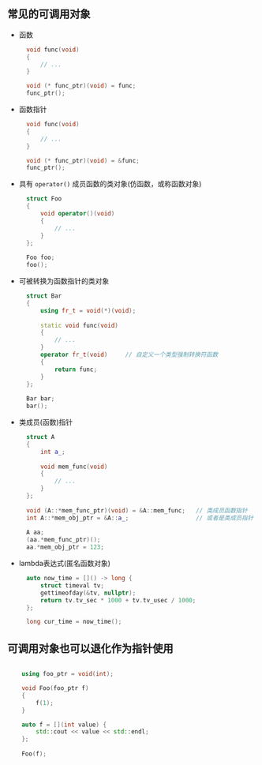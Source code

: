 

## 常见的可调用对象
- 函数
  ```c++
    void func(void)
    {
        // ...
    }
  
    void (* func_ptr)(void) = func;
    func_ptr();
  ```

- 函数指针
  ```c++
    void func(void)
    {
        // ...
    }
  
    void (* func_ptr)(void) = &func;
    func_ptr();
  ```

- 具有 `operator()` 成员函数的类对象(仿函数，或称函数对象)
  ```c++
    struct Foo
    {
        void operator()(void)
        {
            // ...
        }
    };
    
    Foo foo;
    foo();
  ```
    
- 可被转换为函数指针的类对象
  ```c++
    struct Bar
    {
        using fr_t = void(*)(void);
        
        static void func(void)
        {
            // ...
        }
        operator fr_t(void)     // 自定义一个类型强制转换符函数
        {
            return func;
        }
    };
    
    Bar bar;
    bar();
  ```

- 类成员(函数)指针
  ```c++
    struct A
    {
        int a_;
        
        void mem_func(void)
        {
            // ...
        }
    };
    
    void (A::*mem_func_ptr)(void) = &A::mem_func;   // 类成员函数指针
    int A::*mem_obj_ptr = &A::a_;                   // 或者是类成员指针
    
    A aa;
    (aa.*mem_func_ptr)();
    aa.*mem_obj_ptr = 123;
  ```

- lambda表达式(匿名函数对象)
  ```c++
    auto now_time = []() -> long {
        struct timeval tv;
        gettimeofday(&tv, nullptr);
        return tv.tv_sec * 1000 + tv.tv_usec / 1000;
    };

    long cur_time = now_time();
  ```

## 可调用对象也可以退化作为指针使用
```c++

    using foo_ptr = void(int);

    void Foo(foo_ptr f)
    {
        f(1);
    }

    auto f = [](int value) {
        std::cout << value << std::endl;
    };
    
    Foo(f);
```